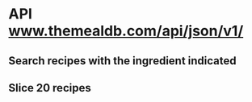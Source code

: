 # API www.themealdb.com/api/json/v1/

## Search recipes with the ingredient indicated

## Slice 20 recipes